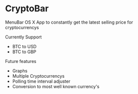 CryptoBar
=========

MenuBar OS X App to constantly get the latest selling price for cryptocurrencys

Currently Support

* BTC to USD
* BTC to GBP

Future features

- Graphs
- Multiple Cryptocurrencys 
- Polling time interval adjuster 
- Conversion to most well known currency's 
